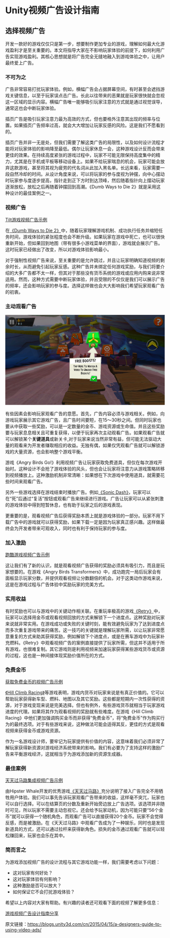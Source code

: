 # Unity视频广告设计指南

## 选择视频广告

开发一款好的游戏仅仅只是第一步，想要制作更加专业的游戏，理解如何最大化游戏盈利才是至关重要的。本文将指导大家在不影响玩家体验的前提下，如何利用广告实现游戏盈利。其核心思想就是将广告完全无缝地融入到游戏体验之中，让用户最终爱上广告。

### 不可为之

广告非常容易打扰玩家体验。例如，横幅广告会占据屏幕空间，有时甚至会遮挡游戏关键信息，以至于玩家误点击广告。长此以往带来的恶果就是玩家很快就会忽视这一区域的显示内容。横幅广告唯一能够吸引玩家注意的方式就是通过视觉误导，通常这也会中断玩家体验。

插页广告是吸引玩家注意力最为高效的方式，但也要格外注意其出现的频率与位置。如果插页广告频率过高，就会大大增加让玩家反感的风险。这是我们不愿看到的。

插页广告并非一无是处，但我们需要了解这类广告的局限性，以及如何设计流程才能将对玩家体验的影响降至最低。偶尔让玩家休息一会，这种游戏设计反而会带来更佳的效果。在持续高度紧张的游戏过程中，玩家不可能无限保持高度集中的精力，尤其是在手机或平板等移动设备上。如果不给玩家喘息的机会，玩家可能会放弃这款游戏，甚至将其视为疲劳的代名词从此加入黑名单。长远来看，玩家需要一段自然冷却的时间。从设计角度来说，可以将玩家的参与度视为钟摆，向中心摆动时玩家参与度逐步提高，指针走到正下方时到达顶峰，然后随着指针向上摆动玩家逐渐放松，放松之后再随着钟摆回到高潮。《Dumb Ways to Die 2》就是采用这种设计的最佳案例之一。

### 视频广告

[Tilt游戏视频广告示例](https://www.bilibili.com/video/av16284638/#page=4)

在[《Dumb Ways to Die 2》](https://vid.me/y1d)中，随着玩家理解游戏机制、成功执行任务并缩短任务时间，游戏体验的紧张程度也会不断升级。如果玩家在游戏中死亡，也可以很快重新开始，但如果回到地图（带有很多小游戏菜单的界面），游戏就会展示广告。这时玩家已经做出了改变，所以对游戏体验影响最小。

对于强制性视频广告来说，至关重要的是允许跳过，并且让玩家明确知道视频的剩余时长，从而避免引起玩家反感。这种广告并未绑定任何游戏奖励，与我们将要介绍的大多广告都不太一样，但其对于那些没有货币系统的游戏或应用内购来说非常适用。然而，这种方式需要中断玩家体验，并且受限的不仅仅是我们可以展示广告的频率，还会影响玩家的参与度。选择这样做也会大大影响我们希望玩家观看广告的初衷。

### 主动观看广告

![图片1](视频广告设计指南.assets/68747470733a2f2f626c6f67732e756e69747933642e636f6d2f77702d636f6e74656e742f75706c6f6164732f323031352f30332f416e6772792d42697264732d476f2d383030783435312e706e67.png)

有些因素会影响玩家观看广告的意愿。首先，广告内容必须与游戏相关。例如，向游戏玩家展示其它游戏广告，且广告时间要短，在15～30秒之间。但同时玩家也要从中获取一些奖励，可以是一定数量的金币、游戏资源或生命值。并且这些奖励要与玩家息息相关且可重复获得，以便于玩家再次主动观看广告。如果观看广告就可以解锁某个**关键道具**或新关卡,对于玩家来说当然非常有益，但可能无法驱动大量的观看来为开发者赚取相应的收益。无独有偶，如果仅凭观看广告就可以解锁游戏的大量资源，也会影响整个游戏平衡。

游戏《Angry Birds Go!》利用视频广告让玩家获取免费道具，但仅在每次游戏开始时。这种设计不会抢了游戏体验的风头，但也会让玩家将注意力从游戏策略转移到视频播放上。这种激励机制非常清晰：如果想在下次游戏中使用道具，就需要花些时间来观看广告。

另外一些游戏选择在游戏结束时播放广告。例如[《Sonic Dash》](https://vid.me/DGj7)，玩家可以在“死”后通过“复活”按钮或观看广告来继续进行游戏。广告让玩家可以从紧张刺激的游戏体验中得到短暂休息，也有助于玩家之后的游戏表现。

更重要的是，观看视频广告后获得奖励本质上就是游戏体验的一部分。玩家不用下载广告中的游戏就可以获得奖励，如果下载一定是因为玩家真正感兴趣。这样做最终会为开发者带来可观收入，同时也有利于保持玩家的参与度。

### 加入激励

[跑酷游戏视频广告示例](https://www.bilibili.com/video/av16284638/index_4.html#page=2)

这让我们有了新的认识，就是观看视频广告获得的奖励必须具有吸引力，而且是玩家想要的。在游戏《Angry Birds Transformers》中，成功跑完一局后玩家会有面板显示玩家分数，并提供观看视频让分数翻倍的机会。对于这类动作游戏来说，这是在游戏过程与广告体验中奖励玩家的完美方式。

### 实用收益

有时奖励也可以与游戏中的关键动作相关联。在重玩率极高的游戏[《Retry》](https://vid.me/7Cr6)中，玩家可以选择用金币或观看视频回放的方式来解锁下一个进度点。这种奖励对玩家来说就非常实用。在游戏成功或失败的关键时刻，能有效避免玩家为了达到进度点而多次重复游戏带来的痛苦。这一技巧的关键就是理解玩家所需，以让玩家非常愿意重复的方式来助其获得奖励，例如解锁下个进度点，或是在赛车游戏中为玩家补充燃料。《Retry》中观看视频广告的案例直接提供了玩家所需，但这并不适用于所有游戏，也很难复制。其它游戏则是利用视频来加速玩家获得某些游戏货币或资源的过程，这也是一种间接体现奖励价值所在的方式。

### 免费金币

[获取免费金币的视频广告示例](https://www.bilibili.com/video/av16284638/index_4.html#page=1)

[《Hill Climb Racing》](https://vid.me/g1j)等游戏表明，游戏内货币对玩家来说是有真正价值的。它可以帮助玩家获得新车型、燃料、地图以及其它奖励。这些都是短期内一次性获得的资源，对于游戏变现来说是完美选择。但也有例外，有些游戏货币就相当于玩家游戏进度的代理。如果将其作为观看视频的奖励就有些难度。在游戏《Hill Climb Racing》中他们更加强调购买金币而非获得“免费金币”，将“免费金币”作为购买行为的最终选项。对于有些游戏来说，这种做法可能会适得其反，更佳的方式是观看视频来获得金币或游戏资源。

作为一名游戏设计师，要牢记为玩家提供有价值的内容，这意味着我们必须非常了解玩家获得新资源对游戏经济系统带来的影响。我们有必要为了支持这样的激励广告来平衡游戏经济，这就相当于为游戏添加新的资源生成器。

### 最佳案例

[天天过马路集成视频广告示例](https://www.bilibili.com/video/av16284638/index_4.html#page=3)

由Hipster Whale开发的优秀游戏[《天天过马路》](https://vid.me/ZKPU)充分说明了接入广告完全不用牺牲用户体验。我们可以事先告诉玩家观看广告带来的收益，这样毫不突兀，玩家也可以自行选择。可以在结算页的分数及重新开始旁边放上广告选项。该选项并非随时可见，所以玩家不需要主动忽视它。还会给予玩家动机，因为可能只要“56个金币”就可以获得一个随机角色，而观看广告可以直接获得20个金币。玩家不会觉得反感，而是被激励。在《天天过马路》中观看广告成为了一种娱乐，同时也是发现新道具的方式，还可以通过拉杆来获得新角色。损失的金币通过观看广告就可以轻松赚回来，玩家也会乐在其中。

### 简而言之

为游戏添加视频广告的设计流程与其它游戏功能一样，我们需要考虑以下问题：

- 这对玩家有何好处？
- 这对玩家体验有何影响？
- 这种激励是否可以放大？
- 如何保证它不会打扰游戏体验？

希望以上内容对大家有帮助。有兴趣的读者还可观看下面的视频了解更多信息：

[游戏视频广告设计指南分享](https://www.bilibili.com/video/av16284638/index_4.html#page=5)

原文链接：https://blogs.unity3d.com/cn/2015/04/15/a-designers-guide-to-using-video-ads/